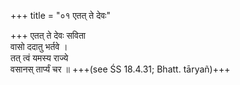 +++
title = "०१ एतत् ते देवः"

+++
एतत् ते देवः सविता  
वासो ददातु भर्तवे ।  
तत् त्वं यमस्य राज्ये  
वसानस् तार्प्यं चर ॥ +++(see ŚS 18.4.31; Bhatt. tāryañ)+++